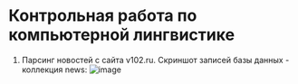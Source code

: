 # Контрольная работа по компьютерной лингвистике
1. Парсинг новостей с сайта v102.ru.
Скриншот записей базы данных - коллекция news:
![image](https://user-images.githubusercontent.com/108325837/208515766-4c291434-f9cf-41ad-85eb-0fe83f4d103d.png)
